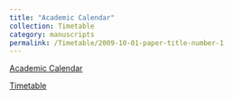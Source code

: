 ```yaml
---
title: "Academic Calendar"
collection: Timetable
category: manuscripts
permalink: /Timetable/2009-10-01-paper-title-number-1
---
```



[Academic Calendar ](https://drive.google.com/file/d/1L1MnZ_s_xSNZ0dy1yud9V-1roamCGQpe/view?usp=sharing)


[Timetable ](https://drive.google.com/file/d/1BnCgVFOm7grAQdW7trtCcZc7FocFrErb/view?usp=drive_link)



